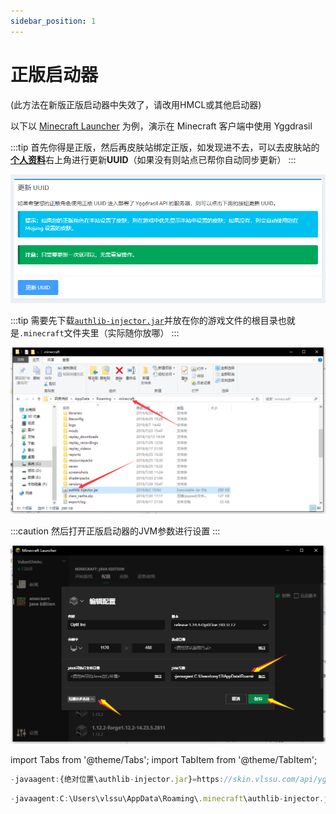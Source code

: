 ```yaml
---
sidebar_position: 1
---
```


# 正版启动器
(此方法在新版正版启动器中失效了，请改用HMCL或其他启动器)

以下以 [Minecraft Launcher](https://www.minecraft.net/zh-hans/download) 为例，演示在 Minecraft 客户端中使用 Yggdrasil

:::tip
首先你得是正版，然后再皮肤站绑定正版，如发现进不去，可以去皮肤站的[**个人资料**](https://skin.vlssu.com/user/profile)右上角进行更新**UUID**（如果没有则站点已帮你自动同步更新）
:::

![An image](./img/ml1.jpg)

:::tip
需要先下载[`authlib-injector.jar`](https://authlib-injector.yushi.moe/\~download/)并放在你的游戏文件的根目录也就是`.minecraft`文件夹里（实际随你放哪）
:::

![An image](./img/ml2.jpg)

:::caution
然后打开正版启动器的JVM参数进行设置
:::

![An image](./img/ml3.jpg)

import Tabs from '@theme/Tabs';
import TabItem from '@theme/TabItem';

<Tabs>
<TabItem value="设置参数" label="设置参数">

```js
-javaagent:{绝对位置\authlib-injector.jar}=https://skin.vlssu.com/api/yggdrasil
```

</TabItem>
<TabItem value="这是我的参数" label="这是我的参数">

```js
-javaagent:C:\Users\vlssu\AppData\Roaming\.minecraft\authlib-injector.jar=https://skin.vlssu.com/api/yggdrasil -Xmx8G -XX:+UnlockExperimentalVMOptions -XX:+UseG1GC -XX:G1NewSizePercent=20 -XX:G1ReservePercent=20 -XX:MaxGCPauseMillis=50 -XX:G1HeapRegionSize=32M
```

</TabItem>
</Tabs>
